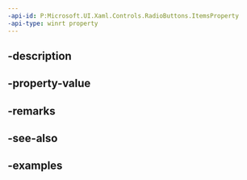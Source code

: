 ```yaml
---
-api-id: P:Microsoft.UI.Xaml.Controls.RadioButtons.ItemsProperty
-api-type: winrt property
---
```


## -description

## -property-value

## -remarks

## -see-also

## -examples

